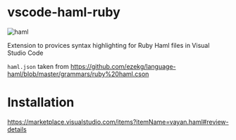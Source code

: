 # vscode-haml-ruby

![haml](https://vayan.github.io/vscode-haml-ruby/logo.svg)

Extension to provices syntax highlighting for Ruby Haml files in Visual Studio Code

`haml.json` taken from https://github.com/ezekg/language-haml/blob/master/grammars/ruby%20haml.cson

# Installation

https://marketplace.visualstudio.com/items?itemName=vayan.haml#review-details

